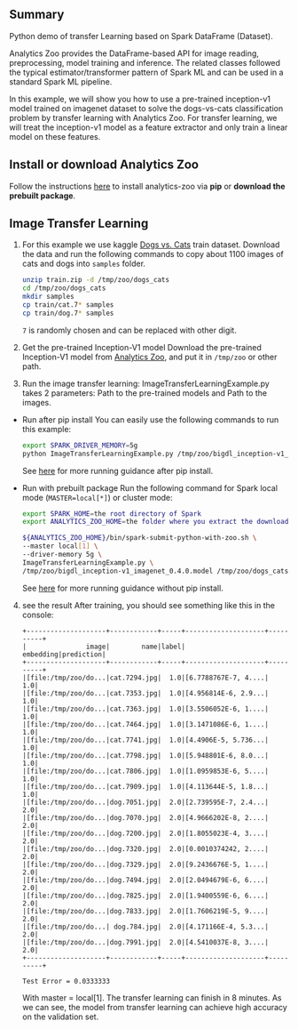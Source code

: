 ## Summary

Python demo of transfer Learning based on Spark DataFrame (Dataset). 

Analytics Zoo provides the DataFrame-based API for image reading, preprocessing, model training
and inference. The related classes followed the typical estimator/transformer pattern of Spark ML
and can be used in a standard Spark ML pipeline.

In this example, we will show you how to use a pre-trained inception-v1 model trained on
imagenet dataset to solve the dogs-vs-cats classification problem by transfer learning with
Analytics Zoo. For transfer learning, we will treat the inception-v1 model as a feature extractor
and only train a linear model on these features.

## Install or download Analytics Zoo
Follow the instructions [here](https://analytics-zoo.github.io/master/#PythonUserGuide/install/)
to install analytics-zoo via __pip__ or __download the prebuilt package__.

## Image Transfer Learning
1. For this example we use kaggle [Dogs vs. Cats](https://www.kaggle.com/c/dogs-vs-cats/data) train
dataset. Download the data and run the following commands to copy about 1100 images of cats
and dogs into `samples` folder.

    ```bash
    unzip train.zip -d /tmp/zoo/dogs_cats
    cd /tmp/zoo/dogs_cats
    mkdir samples
    cp train/cat.7* samples
    cp train/dog.7* samples
    ```
    `7` is randomly chosen and can be replaced with other digit.

2. Get the pre-trained Inception-V1 model
Download the pre-trained Inception-V1 model from [Analytics Zoo](https://s3-ap-southeast-1.amazonaws.com/bigdl-models/imageclassification/imagenet/bigdl_inception-v1_imagenet_0.4.0.model),
and put it in `/tmp/zoo` or other path.

3. Run the image transfer learning:
ImageTransferLearningExample.py takes 2 parameters: Path to the pre-trained models and 
Path to the images.

- Run after pip install
You can easily use the following commands to run this example:
    ```bash
    export SPARK_DRIVER_MEMORY=5g
    python ImageTransferLearningExample.py /tmp/zoo/bigdl_inception-v1_imagenet_0.4.0.model /tmp/zoo/dogs_cats/samples
    ```
    See [here](https://analytics-zoo.github.io/master/#PythonUserGuide/run/#run-after-pip-install) for more running guidance after pip install.

- Run with prebuilt package
Run the following command for Spark local mode (`MASTER=local[*]`) or cluster mode:
    ```bash
    export SPARK_HOME=the root directory of Spark
    export ANALYTICS_ZOO_HOME=the folder where you extract the downloaded Analytics Zoo zip package

    ${ANALYTICS_ZOO_HOME}/bin/spark-submit-python-with-zoo.sh \
    --master local[1] \
    --driver-memory 5g \
    ImageTransferLearningExample.py \
    /tmp/zoo/bigdl_inception-v1_imagenet_0.4.0.model /tmp/zoo/dogs_cats/samples
    ```
    See [here](https://analytics-zoo.github.io/master/#PythonUserGuide/run/#run-without-pip-install) for more running guidance without pip install.

4. see the result
After training, you should see something like this in the console:
    ```
    +--------------------+------------+-----+--------------------+----------+
    |               image|        name|label|           embedding|prediction|
    +--------------------+------------+-----+--------------------+----------+
    |[file:/tmp/zoo/do...|cat.7294.jpg|  1.0|[6.7788767E-7, 4....|       1.0|
    |[file:/tmp/zoo/do...|cat.7353.jpg|  1.0|[4.956814E-6, 2.9...|       1.0|
    |[file:/tmp/zoo/do...|cat.7363.jpg|  1.0|[3.5506052E-6, 1....|       1.0|
    |[file:/tmp/zoo/do...|cat.7464.jpg|  1.0|[3.1471086E-6, 1....|       1.0|
    |[file:/tmp/zoo/do...|cat.7741.jpg|  1.0|[4.4906E-5, 5.736...|       1.0|
    |[file:/tmp/zoo/do...|cat.7798.jpg|  1.0|[5.948801E-6, 8.0...|       1.0|
    |[file:/tmp/zoo/do...|cat.7806.jpg|  1.0|[1.0959853E-6, 5....|       1.0|
    |[file:/tmp/zoo/do...|cat.7909.jpg|  1.0|[4.113644E-5, 1.8...|       1.0|
    |[file:/tmp/zoo/do...|dog.7051.jpg|  2.0|[2.739595E-7, 2.4...|       2.0|
    |[file:/tmp/zoo/do...|dog.7070.jpg|  2.0|[4.9666202E-8, 2....|       2.0|
    |[file:/tmp/zoo/do...|dog.7200.jpg|  2.0|[1.8055023E-4, 3....|       2.0|
    |[file:/tmp/zoo/do...|dog.7320.jpg|  2.0|[0.0010374242, 2....|       2.0|
    |[file:/tmp/zoo/do...|dog.7329.jpg|  2.0|[9.2436676E-5, 1....|       2.0|
    |[file:/tmp/zoo/do...|dog.7494.jpg|  2.0|[2.0494679E-6, 6....|       2.0|
    |[file:/tmp/zoo/do...|dog.7825.jpg|  2.0|[1.9400559E-6, 6....|       2.0|
    |[file:/tmp/zoo/do...|dog.7833.jpg|  2.0|[1.7606219E-5, 9....|       2.0|
    |[file:/tmp/zoo/do...| dog.784.jpg|  2.0|[4.171166E-4, 5.3...|       2.0|
    |[file:/tmp/zoo/do...|dog.7991.jpg|  2.0|[4.5410037E-8, 3....|       2.0|
    +--------------------+------------+-----+--------------------+----------+
    
    Test Error = 0.0333333
    ```
    With master = local[1]. The transfer learning can finish in 8 minutes. As we can see,
    the model from transfer learning can achieve high accuracy on the validation set.
